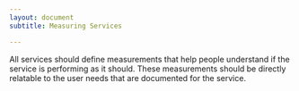 ```yaml
---
layout: document
subtitle: Measuring Services

---
```

All services should define measurements that help people understand if the service is performing as it should. These measurements should be directly relatable to the user needs that are documented for the service. 